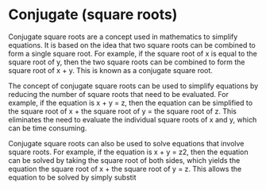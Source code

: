 # Conjugate (square roots)

Conjugate square roots are a concept used in mathematics to simplify equations. It is based on the idea that two square roots can be combined to form a single square root. For example, if the square root of x is equal to the square root of y, then the two square roots can be combined to form the square root of x + y. This is known as a conjugate square root. 

The concept of conjugate square roots can be used to simplify equations by reducing the number of square roots that need to be evaluated. For example, if the equation is x + y = z, then the equation can be simplified to the square root of x + the square root of y = the square root of z. This eliminates the need to evaluate the individual square roots of x and y, which can be time consuming. 

Conjugate square roots can also be used to solve equations that involve square roots. For example, if the equation is x + y = z2, then the equation can be solved by taking the square root of both sides, which yields the equation the square root of x + the square root of y = z. This allows the equation to be solved by simply substit
